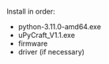Install in order:
  - python-3.11.0-amd64.exe
  - uPyCraft_V1.1.exe
  - firmware
  - driver (if necessary)
